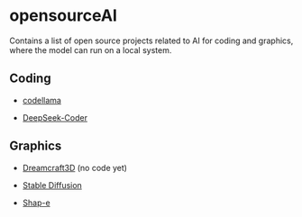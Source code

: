 # opensourceAI

Contains a list of open source projects related to AI for coding and graphics, where the model can run on a local system.

## Coding

 - [codellama](https://github.com/facebookresearch/codellama)

 - [DeepSeek-Coder](https://github.com/deepseek-ai/DeepSeek-Coder)

## Graphics

 - [Dreamcraft3D](https://github.com/deepseek-ai/DreamCraft3D) (no code yet)

-  [Stable Diffusion](https://github.com/AUTOMATIC1111/stable-diffusion-webui)

-  [Shap-e](https://github.com/openai/shap-e)
